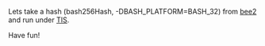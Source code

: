 Lets take a hash (bash256Hash, -DBASH_PLATFORM=BASH_32) from [bee2](https://github.com/agievich/bee2) and run under [TIS](https://ci.trust-in-soft.com/projects/tankf33der).

Have fun!
